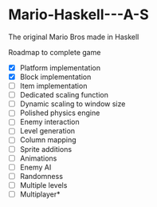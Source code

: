 # Mario-Haskell---A-S
The original Mario Bros made in Haskell

Roadmap to complete game
- [x] Platform implementation
- [x] Block implementation
- [ ] Item implementation
- [ ] Dedicated scaling function
- [ ] Dynamic scaling to window size
- [ ] Polished physics engine
- [ ] Enemy interaction
- [ ] Level generation
- [ ] Column mapping
- [ ] Sprite additions
- [ ] Animations
- [ ] Enemy AI
- [ ] Randomness
- [ ] Multiple levels
- [ ] Multiplayer*
